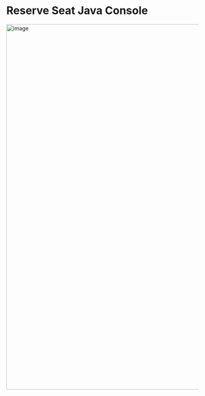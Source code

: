# Reserve Seat Java Console

<img width="958" alt="image" src="https://github.com/emiliobs/ReserveSeatJavaonsole/assets/3122465/7fcd5b14-df78-40d4-8fdb-150f42aea74f">
